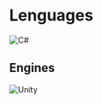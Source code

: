 # Lenguages
![C#](https://img.shields.io/badge/c%23-%23239120.svg?style=for-the-badge&logo=c-sharp&logoColor=white)

## Engines
![Unity](https://img.shields.io/badge/unity-%23000000.svg?style=for-the-badge&logo=unity&logoColor=white)

<!--
**Diogo105095/Diogo105095** is a ✨ _special_ ✨ repository because its `README.md` (this file) appears on your GitHub profile.

Here are some ideas to get you started:

- 🔭 I’m currently working on ...
- 🌱 I’m currently learning ...
- 👯 I’m looking to collaborate on ...
- 🤔 I’m looking for help with ...
- 💬 Ask me about ...
- 📫 How to reach me: ...
- 😄 Pronouns: ...
- ⚡ Fun fact: ...
-->
